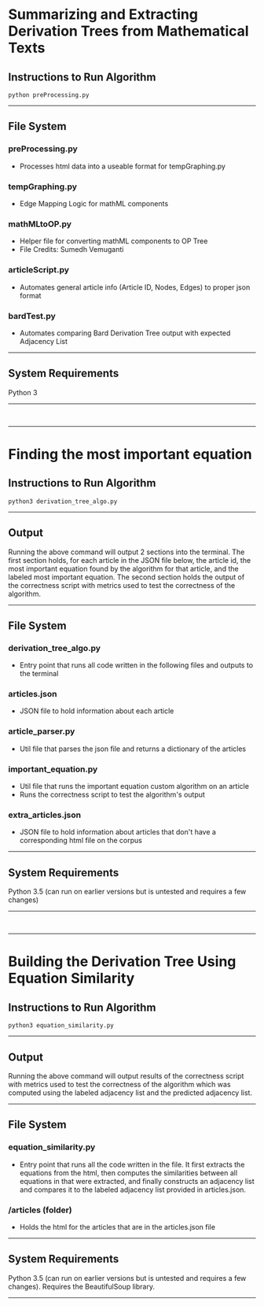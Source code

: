 # Summarizing and Extracting Derivation Trees from Mathematical Texts

## Instructions to Run Algorithm
```
python preProcessing.py
```
- - - -
## File System
### preProcessing.py
- Processes html data into a useable format for tempGraphing.py
### tempGraphing.py
- Edge Mapping Logic for mathML components
### mathMLtoOP.py
- Helper file for converting mathML components to OP Tree
- File Credits: Sumedh Vemuganti
### articleScript.py
- Automates general article info (Article ID, Nodes, Edges) to proper json format
### bardTest.py
- Automates comparing Bard Derivation Tree output with expected Adjacency List
- - - - 
## System Requirements
Python 3
- - - -
&nbsp;
- - - -
# Finding the most important equation

## Instructions to Run Algorithm
```
python3 derivation_tree_algo.py
```
- - - -
## Output
Running the above command will output 2 sections into the terminal. The first section holds, for each article in the JSON file below, the article id, the most important equation found by the algorithm for that article, and the labeled most important equation. The second section holds the output of the correctness script with metrics used to test the correctness of the algorithm.
- - - -
## File System
### derivation_tree_algo.py
- Entry point that runs all code written in the following files and outputs to the terminal
### articles.json
- JSON file to hold information about each article
### article_parser.py
- Util file that parses the json file and returns a dictionary of the articles
### important_equation.py
- Util file that runs the important equation custom algorithm on an article
- Runs the correctness script to test the algorithm's output
### extra_articles.json
- JSON file to hold information about articles that don't have a corresponding html file on the corpus
- - - - 
## System Requirements
Python 3.5 (can run on earlier versions but is untested and requires a few changes)
- - - -
&nbsp;
- - - -
# Building the Derivation Tree Using Equation Similarity

## Instructions to Run Algorithm
```
python3 equation_similarity.py
```
- - - -
## Output
Running the above command will output results of the correctness script with metrics used to test the correctness of the algorithm which was computed using the labeled adjacency list and the predicted adjacency list.
- - - -
## File System
### equation_similarity.py
- Entry point that runs all the code written in the file. It first extracts the equations from the html, then computes the similarities between all equations in that were extracted, and finally constructs an adjacency list and compares it to the labeled adjacency list provided in articles.json.
### /articles (folder)
- Holds the html for the articles that are in the articles.json file
- - - - 
## System Requirements
Python 3.5 (can run on earlier versions but is untested and requires a few changes). Requires the BeautifulSoup library.
- - - -
